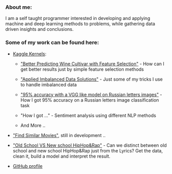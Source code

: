 ### About me:
I am a self taught programmer interested in developing and applying machine and deep learning methods to problems, while gathering data driven insights and conclusions.


### Some of my work can be found here:
- [Kaggle Kernels](https://www.kaggle.com/arielszabo/kernels):

	- ["Better Predicting Wine Cultivar with Feature Selection"](https://www.kaggle.com/arielszabo/better-predicting-wine-cultivar-feature-selection) - How can I get better results just by simple feature selection methods

	- ["Applied Imbalanced Data Solutions"](https://www.kaggle.com/arielszabo/applied-imbalanced-data-solutions) - Just some of my tricks I use to handle imbalanced data

	- ["95% accuracy with a VGG like model on Russian letters images"](https://www.kaggle.com/arielszabo/95-accuracy-with-a-vgg-like-model) - How I got 95% accuracy on a Russian letters image classification task

	- "How I got ..." - Sentiment analysis using different NLP methods

	- And More ..


- ["Find Similar Movies"](https://github.com/arielszabo/IMDB_cluster), still in development ..

- ["Old School VS New school HipHop&Rap"](https://github.com/arielszabo/Old_n_New_School_Rap/blob/master/Old_VS_New.ipynb) - Can we distinct between old school and new school HipHop&Rap just from the Lyrics? Get the data, clean it, build a model and interpret the result.







- [GitHub profile](https://github.com/arielszabo)
